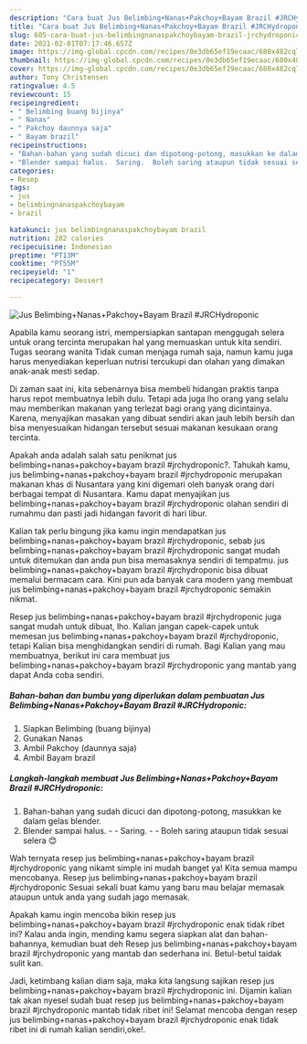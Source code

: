 ```yaml
---
description: "Cara buat Jus Belimbing+Nanas+Pakchoy+Bayam Brazil #JRCHydroponic Sederhana dan Mudah Dibuat"
title: "Cara buat Jus Belimbing+Nanas+Pakchoy+Bayam Brazil #JRCHydroponic Sederhana dan Mudah Dibuat"
slug: 605-cara-buat-jus-belimbingnanaspakchoybayam-brazil-jrchydroponic-sederhana-dan-mudah-dibuat
date: 2021-02-01T07:17:46.657Z
image: https://img-global.cpcdn.com/recipes/0e3db65ef19ecaac/680x482cq70/jus-belimbingnanaspakchoybayam-brazil-jrchydroponic-foto-resep-utama.jpg
thumbnail: https://img-global.cpcdn.com/recipes/0e3db65ef19ecaac/680x482cq70/jus-belimbingnanaspakchoybayam-brazil-jrchydroponic-foto-resep-utama.jpg
cover: https://img-global.cpcdn.com/recipes/0e3db65ef19ecaac/680x482cq70/jus-belimbingnanaspakchoybayam-brazil-jrchydroponic-foto-resep-utama.jpg
author: Tony Christensen
ratingvalue: 4.5
reviewcount: 15
recipeingredient:
- " Belimbing buang bijinya"
- " Nanas"
- " Pakchoy daunnya saja"
- " Bayam brazil"
recipeinstructions:
- "Bahan-bahan yang sudah dicuci dan dipotong-potong, masukkan ke dalam gelas blender."
- "Blender sampai halus.  Saring.  Boleh saring ataupun tidak sesuai selera 😊"
categories:
- Resep
tags:
- jus
- belimbingnanaspakchoybayam
- brazil

katakunci: jus belimbingnanaspakchoybayam brazil 
nutrition: 282 calories
recipecuisine: Indonesian
preptime: "PT13M"
cooktime: "PT55M"
recipeyield: "1"
recipecategory: Dessert

---
```



![Jus Belimbing+Nanas+Pakchoy+Bayam Brazil #JRCHydroponic](https://img-global.cpcdn.com/recipes/0e3db65ef19ecaac/680x482cq70/jus-belimbingnanaspakchoybayam-brazil-jrchydroponic-foto-resep-utama.jpg)

Apabila kamu seorang istri, mempersiapkan santapan menggugah selera untuk orang tercinta merupakan hal yang memuaskan untuk kita sendiri. Tugas seorang  wanita Tidak cuman menjaga rumah saja, namun kamu juga harus menyediakan keperluan nutrisi tercukupi dan olahan yang dimakan anak-anak mesti sedap.

Di zaman  saat ini, kita sebenarnya bisa membeli hidangan praktis tanpa harus repot membuatnya lebih dulu. Tetapi ada juga lho orang yang selalu mau memberikan makanan yang terlezat bagi orang yang dicintainya. Karena, menyajikan masakan yang dibuat sendiri akan jauh lebih bersih dan bisa menyesuaikan hidangan tersebut sesuai makanan kesukaan orang tercinta. 



Apakah anda adalah salah satu penikmat jus belimbing+nanas+pakchoy+bayam brazil #jrchydroponic?. Tahukah kamu, jus belimbing+nanas+pakchoy+bayam brazil #jrchydroponic merupakan makanan khas di Nusantara yang kini digemari oleh banyak orang dari berbagai tempat di Nusantara. Kamu dapat menyajikan jus belimbing+nanas+pakchoy+bayam brazil #jrchydroponic olahan sendiri di rumahmu dan pasti jadi hidangan favorit di hari libur.

Kalian tak perlu bingung jika kamu ingin mendapatkan jus belimbing+nanas+pakchoy+bayam brazil #jrchydroponic, sebab jus belimbing+nanas+pakchoy+bayam brazil #jrchydroponic sangat mudah untuk ditemukan dan anda pun bisa memasaknya sendiri di tempatmu. jus belimbing+nanas+pakchoy+bayam brazil #jrchydroponic bisa dibuat memalui bermacam cara. Kini pun ada banyak cara modern yang membuat jus belimbing+nanas+pakchoy+bayam brazil #jrchydroponic semakin nikmat.

Resep jus belimbing+nanas+pakchoy+bayam brazil #jrchydroponic juga sangat mudah untuk dibuat, lho. Kalian jangan capek-capek untuk memesan jus belimbing+nanas+pakchoy+bayam brazil #jrchydroponic, tetapi Kalian bisa menghidangkan sendiri di rumah. Bagi Kalian yang mau membuatnya, berikut ini cara membuat jus belimbing+nanas+pakchoy+bayam brazil #jrchydroponic yang mantab yang dapat Anda coba sendiri.

<!--inarticleads1-->

##### Bahan-bahan dan bumbu yang diperlukan dalam pembuatan Jus Belimbing+Nanas+Pakchoy+Bayam Brazil #JRCHydroponic:

1. Siapkan  Belimbing (buang bijinya)
1. Gunakan  Nanas
1. Ambil  Pakchoy (daunnya saja)
1. Ambil  Bayam brazil




<!--inarticleads2-->

##### Langkah-langkah membuat Jus Belimbing+Nanas+Pakchoy+Bayam Brazil #JRCHydroponic:

1. Bahan-bahan yang sudah dicuci dan dipotong-potong, masukkan ke dalam gelas blender.
1. Blender sampai halus. -  - Saring. -  - Boleh saring ataupun tidak sesuai selera 😊




Wah ternyata resep jus belimbing+nanas+pakchoy+bayam brazil #jrchydroponic yang nikamt simple ini mudah banget ya! Kita semua mampu mencobanya. Resep jus belimbing+nanas+pakchoy+bayam brazil #jrchydroponic Sesuai sekali buat kamu yang baru mau belajar memasak ataupun untuk anda yang sudah jago memasak.

Apakah kamu ingin mencoba bikin resep jus belimbing+nanas+pakchoy+bayam brazil #jrchydroponic enak tidak ribet ini? Kalau anda ingin, mending kamu segera siapkan alat dan bahan-bahannya, kemudian buat deh Resep jus belimbing+nanas+pakchoy+bayam brazil #jrchydroponic yang mantab dan sederhana ini. Betul-betul taidak sulit kan. 

Jadi, ketimbang kalian diam saja, maka kita langsung sajikan resep jus belimbing+nanas+pakchoy+bayam brazil #jrchydroponic ini. Dijamin kalian tak akan nyesel sudah buat resep jus belimbing+nanas+pakchoy+bayam brazil #jrchydroponic mantab tidak ribet ini! Selamat mencoba dengan resep jus belimbing+nanas+pakchoy+bayam brazil #jrchydroponic enak tidak ribet ini di rumah kalian sendiri,oke!.

